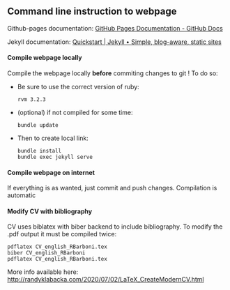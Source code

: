 ## Command line instruction to webpage

Github-pages documentation: [GitHub Pages Documentation - GitHub Docs](https://docs.github.com/en/pages)

Jekyll documentation: [Quickstart | Jekyll • Simple, blog-aware, static sites](https://jekyllrb.com/docs/)

#### Compile webpage locally

Compile the webpage locally **before** commiting changes to git ! To do so:

- Be sure to use the correct version of ruby:
  
  ```
  rvm 3.2.3
  ```

- (optional) if not compiled for some time:
  
  ```
  bundle update
  ```

- Then to create local link:
  
  ```
  bundle install
  bundle exec jekyll serve
  ```

#### Compile webpage on internet

If everything is as wanted, just commit and push changes. Compilation is automatic 

#### Modify CV with bibliography

CV uses biblatex with biber backend to include bibliography. To modify the .pdf output it must be compiled twice:

```
pdflatex CV_english_RBarboni.tex
biber CV_english_RBarboni
pdflatex CV_english_RBarboni.tex
```

More info available here: http://randyklabacka.com/2020/07/02/LaTeX_CreateModernCV.html
